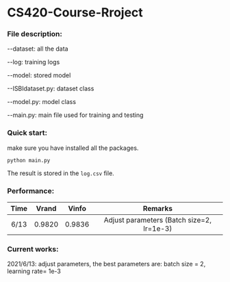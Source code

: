 # CS420-Course-Rroject

### File description:

--dataset: all the data

--log: training logs

--model: stored model

--ISBIdataset.py: dataset class

--model.py: model class

--main.py: main file used for training and testing

### Quick start:

make sure you have installed all the packages.

```shell
python main.py
```

The result is stored in the `log.csv` file.

### Performance:

| Time | Vrand  | Vinfo  |                  Remarks                  |
| :--: | :----: | :----: | :---------------------------------------: |
| 6/13 | 0.9820 | 0.9836 | Adjust parameters (Batch size=2, lr=1e-3) |

### Current works:

2021/6/13: adjust parameters, the best parameters are: batch size = 2, learning rate= 1e-3
